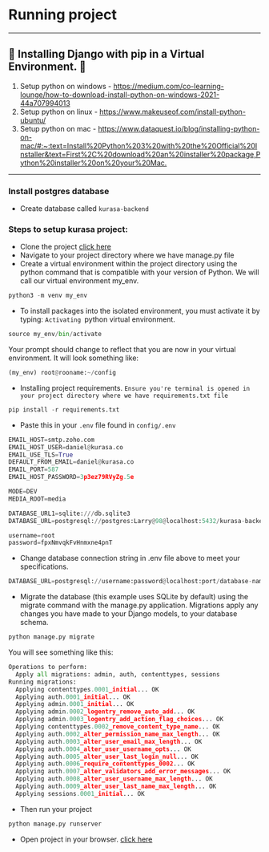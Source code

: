 # Running project

---

## 📢 **Installing Django with pip in a Virtual Environment.** 📢

1. Setup python on windows - <https://medium.com/co-learning-lounge/how-to-download-install-python-on-windows-2021-44a707994013>
2. Setup python on linux - <https://www.makeuseof.com/install-python-ubuntu/>
3. Setup python on mac - <https://www.dataquest.io/blog/installing-python-on-mac/#:~:text=Install%20Python%203%20with%20the%20Official%20Installer&text=First%2C%20download%20an%20installer%20package,Python%20installer%20on%20your%20Mac.>

---

### Install postgres database
* Create database called `kurasa-backend`

### Steps to setup kurasa project:

* Clone the project [click here](https://gitlab.com/inclusion/api-numbre-uno)
* Navigate to your project directory where we have manage.py file
* Create a virtual environment within the project directory using the python command that is compatible with your version of Python. We will call our virtual environment my_env.
```python
python3 -m venv my_env
```
* To install packages into the isolated environment, you must activate it by typing:
`Activating `python virtual environment.
```python
source my_env/bin/activate
```
Your prompt should change to reflect that you are now in your virtual environment. It will look something like:
```python
(my_env) root@rooname:~/config
```
* Installing project requirements. `Ensure you're terminal is opened in your project directory where we have requirements.txt file`
```python
pip install -r requirements.txt
```
* Paste this in your `.env` file found in `config/.env`
```python
EMAIL_HOST=smtp.zoho.com
EMAIL_HOST_USER=daniel@kurasa.co
EMAIL_USE_TLS=True
DEFAULT_FROM_EMAIL=daniel@kurasa.co
EMAIL_PORT=587
EMAIL_HOST_PASSWORD=3p3ez79RVyZg.5e

MODE=DEV
MEDIA_ROOT=media

DATABASE_URL1=sqlite:///db.sqlite3
DATABASE_URL=postgresql://postgres:Larry@98@localhost:5432/kurasa-backend

username=root
password=fpxNmvqkFvHnmxne4pnT

```
* Change database connection string in .env file above to meet your specifications.
```python
DATABASE_URL=postgresql://username:password@localhost:port/database-name
```
* Migrate the database (this example uses SQLite by default) using the migrate command with the manage.py application. Migrations apply any changes you have made to your Django models, to your database schema.
```python
python manage.py migrate
```
You will see something like this:
```python
Operations to perform:
  Apply all migrations: admin, auth, contenttypes, sessions
Running migrations:
  Applying contenttypes.0001_initial... OK
  Applying auth.0001_initial... OK
  Applying admin.0001_initial... OK
  Applying admin.0002_logentry_remove_auto_add... OK
  Applying admin.0003_logentry_add_action_flag_choices... OK
  Applying contenttypes.0002_remove_content_type_name... OK
  Applying auth.0002_alter_permission_name_max_length... OK
  Applying auth.0003_alter_user_email_max_length... OK
  Applying auth.0004_alter_user_username_opts... OK
  Applying auth.0005_alter_user_last_login_null... OK
  Applying auth.0006_require_contenttypes_0002... OK
  Applying auth.0007_alter_validators_add_error_messages... OK
  Applying auth.0008_alter_user_username_max_length... OK
  Applying auth.0009_alter_user_last_name_max_length... OK
  Applying sessions.0001_initial... OK
```
* Then run your project 
```python
python manage.py runserver
```
* Open project in your browser. [click here](http://127.0.0.1:8000)